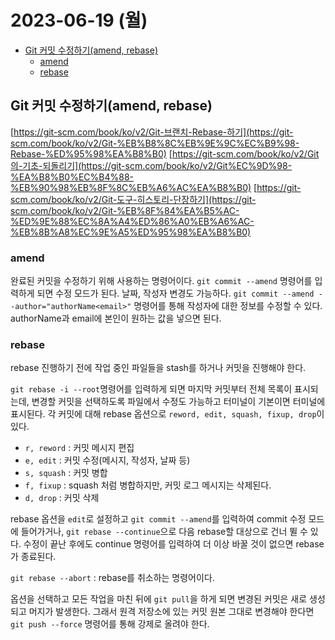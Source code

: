 # 2023-06-19 (월)

- [Git 커밋 수정하기(amend, rebase)](#git-커밋-수정하기amend-rebase)
  - [amend](#amend)
  - [rebase](#rebase)

## Git 커밋 수정하기(amend, rebase)

[https://git-scm.com/book/ko/v2/Git-브랜치-Rebase-하기](https://git-scm.com/book/ko/v2/Git-%EB%B8%8C%EB%9E%9C%EC%B9%98-Rebase-%ED%95%98%EA%B8%B0)
[https://git-scm.com/book/ko/v2/Git의-기초-되돌리기](https://git-scm.com/book/ko/v2/Git%EC%9D%98-%EA%B8%B0%EC%B4%88-%EB%90%98%EB%8F%8C%EB%A6%AC%EA%B8%B0)
[https://git-scm.com/book/ko/v2/Git-도구-히스토리-단장하기](https://git-scm.com/book/ko/v2/Git-%EB%8F%84%EA%B5%AC-%ED%9E%88%EC%8A%A4%ED%86%A0%EB%A6%AC-%EB%8B%A8%EC%9E%A5%ED%95%98%EA%B8%B0)

### amend

완료된 커밋을 수정하기 위해 사용하는 명령어이다. `git commit --amend` 명령어를 입력하게 되면 수정 모드가 된다. 날짜, 작성자 변경도 가능하다.
`git commit --amend --author="authorName<email>"` 명령어를 통해 작성자에 대한 정보를 수정할 수 있다. authorName과 email에 본인이 원하는 값을 넣으면 된다.

### rebase

rebase 진행하기 전에 작업 중인 파일들을 stash를 하거나 커밋을 진행해야 한다.

`git rebase -i --root`명령어를 입력하게 되면 마지막 커밋부터 전체 목록이 표시되는데, 변경할 커밋을 선택하도록 파일에서 수정도 가능하고 터미널이 기본이면 터미널에 표시된다. 각 커밋에 대해 rebase 옵션으로 `reword, edit, squash, fixup, drop`이 있다.

- `r, reword` : 커밋 메시지 편집
- `e, edit` : 커밋 수정(메시지, 작성자, 날짜 등)
- `s, squash` : 커밋 병합
- `f, fixup` : squash 처럼 병합하지만, 커밋 로그 메시지는 삭제된다.
- `d, drop` : 커밋 삭제

rebase 옵션을 `edit`로 설정하고 `git commit --amend`를 입력하여 commit 수정 모드에 들어가거나, `git rebase --continue`으로 다음 rebase할 대상으로 건너 뛸 수 있다. 수정이 끝난 후에도 continue 명령어를 입력하여 더 이상 바꿀 것이 없으면 rebase가 종료된다.

`git rebase --abort` : rebase를 취소하는 명령어이다.

옵션을 선택하고 모든 작업을 마친 뒤에 `git pull`을 하게 되면 변경된 커밋은 새로 생성되고 머지가 발생한다. 그래서 원격 저장소에 있는 커밋 원본 그대로 변경해야 한다면 `git push --force` 명령어를 통해 강제로 올려야 한다.
